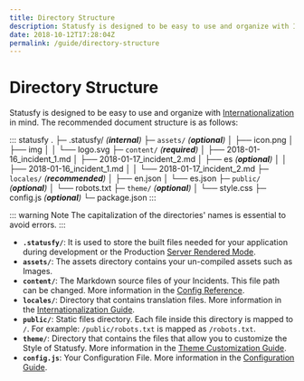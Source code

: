 ```yaml
---
title: Directory Structure
description: Statusfy is designed to be easy to use and organize with Internationalization in mind. The recommended document structure is as follows.
date: 2018-10-12T17:28:04Z
permalink: /guide/directory-structure
---
```


# Directory Structure

Statusfy is designed to be easy to use and organize with [Internationalization](../guide/i18n.md) in mind. The recommended document structure is as follows:

::: statusfy
.
├─ .statusfy/ _(**internal**)_
├─ `assets/` _(**optional**)_
│   ├── icon.png
│   ├── img
│   │   └── logo.svg
├─ `content/` _(**required**)_
│   ├── 2018-01-16_incident_1.md
│   ├── 2018-01-17_incident_2.md
│   ├── es _(**optional**)_
│   │   ├── 2018-01-16_incident_1.md
│   │   └── 2018-01-17_incident_2.md
├─ `locales/` _(**recommended**)_
│   ├── en.json
│   └── es.json
├─ `public/` _(**optional**)_
│   └── robots.txt
├─ `theme/` _(**optional**)_
│   └── style.css
├─ config.js _(**optional**)_
└─ package.json
:::

::: warning Note
The capitalization of the directories' names is essential to avoid errors.
:::

- **`.statusfy/`**: It is used to store the built files needed for your application during development or the Production [Server Rendered Mode](../guide/architecture.md#server-rendered).
- **`assets/`**: The assets directory contains your un-compiled assets such as Images.
- **`content/`**: The Markdown source files of your Incidents. This file path can be changed. More information in the [Config Reference](../config/README.md#dir).
- **`locales/`**: Directory that contains translation files. More information in the [Internationalization Guide](../guide/i18n.md).
- **`public/`**: Static files directory. Each file inside this directory is mapped to `/`. For example: `/public/robots.txt` is mapped as `/robots.txt`.
- **`theme/`**: Directory that contains the files that allow you to customize the Style of Statusfy. More information in the [Theme Customization Guide](../guide/theme-customization.md).
- **`config.js`**: Your Configuration File. More information in the [Configuration Guide](../guide/configuration.md#config-file).
